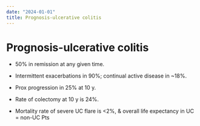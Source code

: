 ```yaml
---
date: "2024-01-01"
title: Prognosis-ulcerative colitis
---
```



# Prognosis-ulcerative colitis

- 50% in remission at any given time.
- Intermittent exacerbations in 90%; continual active disease in ~18%.
- Prox progression in 25% at 10 y.
- Rate of colectomy at 10 y is 24%.

- Mortality rate of severe UC flare is <2%, & overall life expectancy in UC = non-UC Pts
